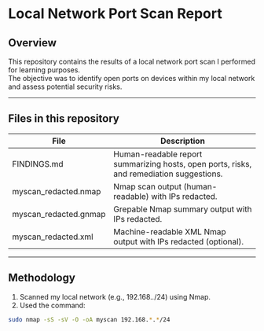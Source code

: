 # Local Network Port Scan Report

## Overview
This repository contains the results of a local network port scan I performed for learning purposes.  
The objective was to identify open ports on devices within my local network and assess potential security risks.

---

## Files in this repository

| File | Description |
|------|-------------|
| FINDINGS.md | Human-readable report summarizing hosts, open ports, risks, and remediation suggestions. |
| myscan_redacted.nmap | Nmap scan output (human-readable) with IPs redacted. |
| myscan_redacted.gnmap | Grepable Nmap summary output with IPs redacted. |
| myscan_redacted.xml | Machine-readable XML Nmap output with IPs redacted (optional). |

---

## Methodology
1. Scanned my local network (e.g., 192.168.*.*/24) using Nmap.  
2. Used the command:
```bash
sudo nmap -sS -sV -O -oA myscan 192.168.*.*/24
